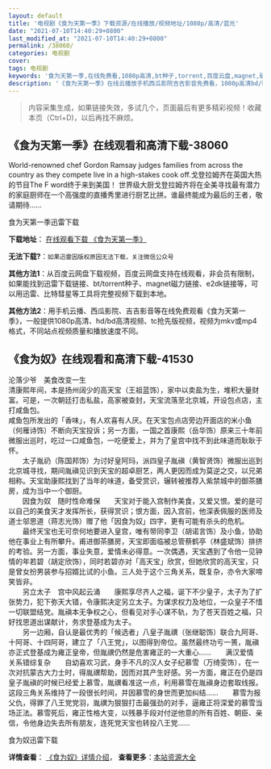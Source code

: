 ```yaml
---
layout: default
title: '电视剧《食为天第一季》下载资源/在线播放/视频地址/1080p/高清/蓝光'
date: "2021-07-10T14:40:29+0800"
last_modified_at: "2021-07-10T14:40:29+0800"
permalink: /38060/
categories: 电视剧
cover:
tags: 电视剧
keywords: '食为天第一季,在线免费看,1080p高清,bt种子,torrent,百度云盘,magnet,磁力链,迅雷下载资源'
description: '《食为天第一季》在线云播放手机西瓜影院吉吉影音免费看，1080p高清bd/hd未删减完整版和tc抢先枪版，mkv/mp4格式，附带bt/torrent种子、magnet/磁力链、百度云盘、网盘资源迅雷下载链接'
---
```


>内容采集生成，如果链接失效，多试几个，页面最后有更多精彩视频！收藏本页（Ctrl+D)，以后再找不麻烦。


## 《食为天第一季》在线观看和高清下载-38060

World-renowned chef Gordon Ramsay judges families from across the country as they compete live in a high-stakes cook off.戈登拉姆齐在英国大热的节目The F word终于来到美国！ 世界级大厨戈登拉姆齐将在全美寻找最有潜力的家庭厨师在一个高强度的直播秀里进行厨艺比拼。谁最终能成为最后的王者，敬请期待……


食为天第一季迅雷下载

**下载地址**： [在线观看下载 《食为天第一季》](https://www.993dy.com//vod-detail-id-28244.html) 


**无法下载?**：`如果迅雷因版权原因无法下载，关注微信公众号 `

**其他方法1**：从百度云网盘下载视频，百度云网盘支持在线观看，非会员有限制，如果能找到迅雷下载链接、bt/torrent种子、magnet磁力链接、e2dk链接等，可以用迅雷、比特彗星等工具将完整视频下载到本地。

**其他方法2**：用手机云播、西瓜影院、吉吉影音等在线免费观看《食为天第一季》，一般提供1080p高清、hd/bd高清视频、tc抢先版视频，视频为mkv或mp4格式，不同站点视频质量和播放速度不同。


## 《食为奴》在线观看和高清下载-41530

沦落少爷　美食改变一生<br /> 清康熙年间，本是扬州阔少的高天宝（王祖蓝饰），家中以卖盐为生，堆积大量财富。可是，一次朝廷打击私盐，高家被查封，天宝流落至北京城，开设包点店，主打咸鱼包。<br /> 咸鱼包所发出的「香味」，有人欢喜有人厌。在天宝包点店旁边开面店的米小鱼（何雁诗饰）不断向天宝投诉；另一方面，一国之首康熙（岳华饰）原来三十年前微服出巡时，吃过一口咸鱼包，一吃便爱上，并为了皇宫中找不到此味道而耿耿于怀。<br />　　太子胤礽（陈国邦饰）为讨好皇阿玛，派四皇子胤禛（黄智贤饰）微服出巡到北京城寻找，期间胤禛见识到天宝的超卓厨艺，两人更因而成为莫逆之交，以兄弟相称。天宝助康熙找到了当年的味道，备受赏识，辗转被推荐入紫禁城中的御茶膳房，成为当中一个御厨。<br />　　因食为奴　随时性命难保　　天宝对于能入宫制作美食，又爱又恨。爱的是可以自己的美食天才发挥所长，获得赏识；恨方面，因入宫前，他深表佩服的医师及道士邬思道（蒋志光饰）赠了他「因食为奴」四字，更有可能有杀头的危机。<br />　　最终天宝也无可奈何地要进入皇宫，唯有带同李卫（胡诺言饰）及小鱼，协助他在事业上有所攀升。甫进御茶膳房，天宝即面临被总管蔡鹤亭（林盛斌饰）排挤的考验。另一方面，事业失意，爱情未必得意。一次偶遇，天宝遇到了令他一见钟情的年若碧（胡定欣饰），同时若碧亦对「高天宝」欣赏，但她欣赏的高天宝，只是曾女扮男装参与招婿比试的小鱼。三人处于这个三角关系，既复杂，亦令大家啼笑皆非。<br />　　另立太子　宫中风起云涌　　康熙享尽齐人之福，诞下不少皇子，太子为了扩张势力，犯下弥天大错，令康熙决定另立太子。为谋求权力及地位，一众皇子不惜一切联盟结党。胤禛本无争权之心，但看见对手心谋不轨，为了苍天百姓之福，只好找思道出谋献计，务求登基成为太子。<br />　　另一边厢，自认是最优秀的「候选者」八皇子胤禩（张继聪饰）联合九阿哥、十阿哥、十四阿哥，建立了「八王党」，以图得到帝位。虽然最终功亏一篑，胤禛亦正式登基成为雍正皇帝，但胤禩仍然是危害雍正的一大重心&hellip;…　　满汉爱情　关系错综复杂　　自幼喜欢习武，身手不凡的汉人女子纪慕雪（万绮雯饰），在一次对抗蒙古大力士时，得胤禩帮助，因而对其产生好感。另一方面，雍正在仍是四皇子胤禛的时候已经爱上慕雪，胤禩看准这一点，利用慕雪在胤禛身边套取线报。这段三角关系维持了一段很长时间，并因慕雪的身世而更加纠结&hellip;…　　慕雪为报父仇，得罪了八王党党羽，胤禩为狠狠打击最强劲的对手，逼雍正将深爱的慕雪当场正法。慕雪死后，雍正性格大变，以残暴手段对付逆他意的所有百姓、朝臣、亲信，令他身边失去所有朋友，连死党天宝也转投八王党&hellip;…


食为奴迅雷下载

**详情查看**： [《食为奴》详情介绍](/movie/41530/)， **查看更多**：[本站资源大全](/movie/t/all/)

